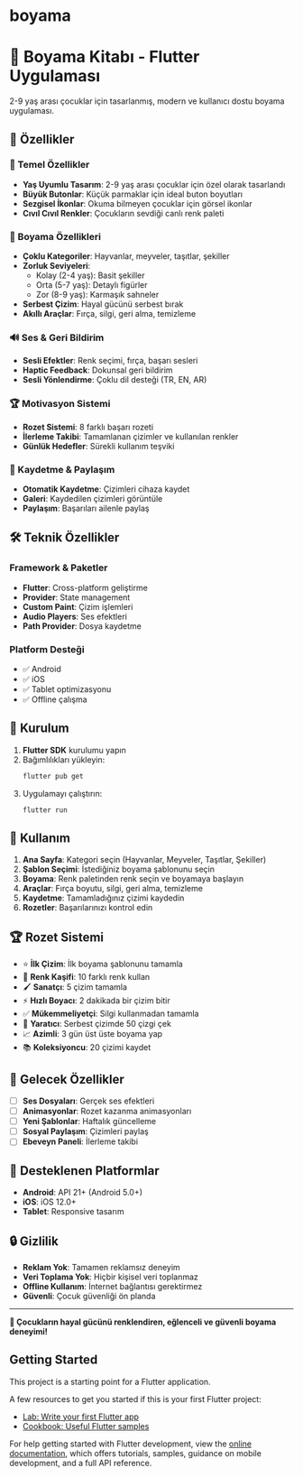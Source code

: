 # boyama

# 🎨 Boyama Kitabı - Flutter Uygulaması

2-9 yaş arası çocuklar için tasarlanmış, modern ve kullanıcı dostu boyama uygulaması.

## 📱 Özellikler

### 🎯 Temel Özellikler
- **Yaş Uyumlu Tasarım**: 2-9 yaş arası çocuklar için özel olarak tasarlandı
- **Büyük Butonlar**: Küçük parmaklar için ideal buton boyutları
- **Sezgisel İkonlar**: Okuma bilmeyen çocuklar için görsel ikonlar
- **Cıvıl Cıvıl Renkler**: Çocukların sevdiği canlı renk paleti

### 🎨 Boyama Özellikleri
- **Çoklu Kategoriler**: Hayvanlar, meyveler, taşıtlar, şekiller
- **Zorluk Seviyeleri**: 
  - Kolay (2-4 yaş): Basit şekiller
  - Orta (5-7 yaş): Detaylı figürler  
  - Zor (8-9 yaş): Karmaşık sahneler
- **Serbest Çizim**: Hayal gücünü serbest bırak
- **Akıllı Araçlar**: Fırça, silgi, geri alma, temizleme

### 🔊 Ses & Geri Bildirim
- **Sesli Efektler**: Renk seçimi, fırça, başarı sesleri
- **Haptic Feedback**: Dokunsal geri bildirim
- **Sesli Yönlendirme**: Çoklu dil desteği (TR, EN, AR)

### 🏆 Motivasyon Sistemi
- **Rozet Sistemi**: 8 farklı başarı rozeti
- **İlerleme Takibi**: Tamamlanan çizimler ve kullanılan renkler
- **Günlük Hedefler**: Sürekli kullanım teşviki

### 💾 Kaydetme & Paylaşım
- **Otomatik Kaydetme**: Çizimleri cihaza kaydet
- **Galeri**: Kaydedilen çizimleri görüntüle
- **Paylaşım**: Başarıları ailenle paylaş

## 🛠️ Teknik Özellikler

### Framework & Paketler
- **Flutter**: Cross-platform geliştirme
- **Provider**: State management
- **Custom Paint**: Çizim işlemleri
- **Audio Players**: Ses efektleri
- **Path Provider**: Dosya kaydetme

### Platform Desteği
- ✅ Android
- ✅ iOS  
- ✅ Tablet optimizasyonu
- ✅ Offline çalışma

## 🚀 Kurulum

1. **Flutter SDK** kurulumu yapın
2. Bağımlılıkları yükleyin:
   ```bash
   flutter pub get
   ```
3. Uygulamayı çalıştırın:
   ```bash
   flutter run
   ```

## 🎨 Kullanım

1. **Ana Sayfa**: Kategori seçin (Hayvanlar, Meyveler, Taşıtlar, Şekiller)
2. **Şablon Seçimi**: İstediğiniz boyama şablonunu seçin
3. **Boyama**: Renk paletinden renk seçin ve boyamaya başlayın
4. **Araçlar**: Fırça boyutu, silgi, geri alma, temizleme
5. **Kaydetme**: Tamamladığınız çizimi kaydedin
6. **Rozetler**: Başarılarınızı kontrol edin

## 🏆 Rozet Sistemi

- ⭐ **İlk Çizim**: İlk boyama şablonunu tamamla
- 🎨 **Renk Kaşifi**: 10 farklı renk kullan  
- 🖌️ **Sanatçı**: 5 çizim tamamla
- ⚡ **Hızlı Boyacı**: 2 dakikada bir çizim bitir
- ✅ **Mükemmeliyetçi**: Silgi kullanmadan tamamla
- 🌟 **Yaratıcı**: Serbest çizimde 50 çizgi çek
- 📈 **Azimli**: 3 gün üst üste boyama yap
- 📚 **Koleksiyoncu**: 20 çizimi kaydet

## 🔮 Gelecek Özellikler

- [ ] **Ses Dosyaları**: Gerçek ses efektleri
- [ ] **Animasyonlar**: Rozet kazanma animasyonları  
- [ ] **Yeni Şablonlar**: Haftalık güncelleme
- [ ] **Sosyal Paylaşım**: Çizimleri paylaş
- [ ] **Ebeveyn Paneli**: İlerleme takibi

## 📱 Desteklenen Platformlar

- **Android**: API 21+ (Android 5.0+)
- **iOS**: iOS 12.0+
- **Tablet**: Responsive tasarım

## 🔒 Gizlilik

- **Reklam Yok**: Tamamen reklamsız deneyim
- **Veri Toplama Yok**: Hiçbir kişisel veri toplanmaz
- **Offline Kullanım**: İnternet bağlantısı gerektirmez
- **Güvenli**: Çocuk güvenliği ön planda

---

**🎨 Çocukların hayal gücünü renklendiren, eğlenceli ve güvenli boyama deneyimi!**

## Getting Started

This project is a starting point for a Flutter application.

A few resources to get you started if this is your first Flutter project:

- [Lab: Write your first Flutter app](https://docs.flutter.dev/get-started/codelab)
- [Cookbook: Useful Flutter samples](https://docs.flutter.dev/cookbook)

For help getting started with Flutter development, view the
[online documentation](https://docs.flutter.dev/), which offers tutorials,
samples, guidance on mobile development, and a full API reference.
